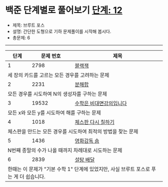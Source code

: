 # 백준 단계별로 풀어보기 [단계: 12](https://www.acmicpc.net/step/22)

- 제목: 브루트 포스
- 설명: 간단한 도형으로 기하 문제풀이를 시작해 봅시다.
- 총문제: 6
---
<P>
  <table>
    <thead><tr><th>단계</th><th>문제 번호</th><th>제목</th></tr></thead>
    <tbody>
      <tr><td>1</td><td>2798</td><td><a href="https://www.acmicpc.net/problem/2798">블랙잭</a></td></tr>
      <tr><td colspan="3">세 장의 카드를 고르는 모든 경우를 고려하는 문제</td></tr>
      <tr><td>2</td><td>2231</td><td><a href="https://www.acmicpc.net/problem/2231">분해합</a></td></tr>
      <tr><td colspan="3">모든 경우를 시도하여 N의 생성자를 구하는 문제</td></tr>
      <tr><td>3</td><td>19532</td><td><a href="https://www.acmicpc.net/problem/19532">수학은 비대면강의입니다</a></td></tr>
      <tr><td colspan="3">모든 x와 모든 y를 시도하여 해를 구하는 문제</td></tr>
      <tr><td>4</td><td>1018</td><td><a href="https://www.acmicpc.net/problem/1018">체스판 다시 칠하기</a></td></tr>
      <tr><td colspan="3">체스판을 만드는 모든 경우를 시도하여 최적의 방법을 찾는 문제</td></tr>
      <tr><td>5</td><td>1436</td><td><a href="https://www.acmicpc.net/problem/1436">영화감독 숌</a></td></tr>
      <tr><td colspan="3">N번째 종말의 수가 나올 때까지 차례대로 시도하는 문제</td></tr>
      <tr><td>6</td><td>2839</td><td><a href="https://www.acmicpc.net/problem/2839">설탕 배달</a></td></tr>
      <tr><td colspan="3">한때는 이 문제가 "기본 수학 1" 단계에 있었지만, 사실 브루트 포스로 푸는 게 더 쉽습니다.</td></tr>
    </tbody>
  </table>
</P>
